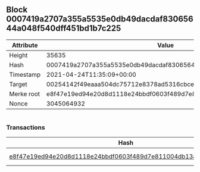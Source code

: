 ## Block 0007419a2707a355a5535e0db49dacdaf83065644a048f540dff451bd1b7c225

Attribute | Value
--- | ---
Height | 35635
Hash | 0007419a2707a355a5535e0db49dacdaf83065644a048f540dff451bd1b7c225
Timestamp | 2021-04-24T11:35:09+00:00
Target | 00254142f49eaaa504dc75712e8378ad5316cbcead634704b3734b6271167cc4
Merke root | e8f47e19ed94e20d8d1118e24bbdf0603f489d7e811004db13ac12ac792eef6b
Nonce | 3045064932

```

```

### Transactions

Hash | Amount
--- | ---
[e8f47e19ed94e20d8d1118e24bbdf0603f489d7e811004db13ac12ac792eef6b](e8f47e19ed94e20d8d1118e24bbdf0603f489d7e811004db13ac12ac792eef6b.md) | 10.00000000 SKEPTI 
